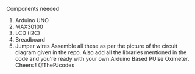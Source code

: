 Components needed 
1. Arduino UNO
2. MAX30100
3. LCD (I2C)
4. Breadboard
5. Jumper wires
Assemble all these as per the picture of the circuit diagram given in the repo.
Also add all the libraries mentioned in the code and you're ready with your own Arduino Based PUlse Oximeter.
Cheers !
@ThePJcodes

